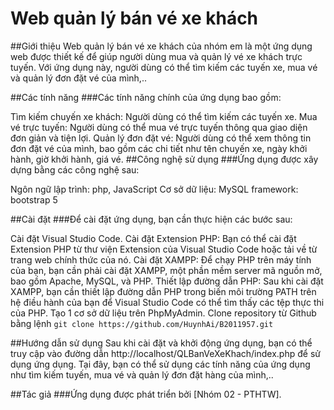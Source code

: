 # Web quản lý bán vé xe khách
##Giới thiệu
Web quản lý bán vé xe khách của nhóm em là một ứng dụng web được thiết kế để giúp người dùng mua và quản lý vé xe khách trực tuyến. Với ứng dụng này, người dùng có thể tìm kiếm các tuyến xe, mua vé và quản lý đơn đặt vé của mình,..

##Các tính năng
###Các tính năng chính của ứng dụng bao gồm:

Tìm kiếm chuyến xe khách: Người dùng có thể tìm kiếm các tuyến xe.
Mua vé trực tuyến: Người dùng có thể mua vé trực tuyến thông qua giao diện đơn giản và tiện lợi.
Quản lý đơn đặt vé: Người dùng có thể xem thông tin đơn đặt vé của mình, bao gồm các chi tiết như tên chuyến xe, ngày khởi hành, giờ khởi hành, giá vé.
##Công nghệ sử dụng
###Ứng dụng được xây dựng bằng các công nghệ sau:

Ngôn ngữ lập trình: php, JavaScript
Cơ sở dữ liệu: MySQL
framework: bootstrap 5

##Cài đặt
###Để cài đặt ứng dụng, bạn cần thực hiện các bước sau:

Cài đặt Visual Studio Code.
Cài đặt Extension PHP: Bạn có thể cài đặt Extension PHP từ thư viện Extension của Visual Studio Code hoặc tải về từ trang web chính thức của nó.
Cài đặt XAMPP: Để chạy PHP trên máy tính của bạn, bạn cần phải cài đặt XAMPP, một phần mềm server mã nguồn mở, bao gồm Apache, MySQL, và PHP.
Thiết lập đường dẫn PHP: Sau khi cài đặt XAMPP, bạn cần thiết lập đường dẫn PHP trong biến môi trường PATH trên hệ điều hành của bạn để Visual Studio Code có thể tìm thấy các tệp thực thi của PHP.
Tạo 1 cơ sở dữ liệu trên PhpMyAdmin.
Clone repository từ Github bằng lệnh `git clone https://github.com/HuynhAi/B2011957.git`

##Hướng dẫn sử dụng
Sau khi cài đặt và khởi động ứng dụng, bạn có thể truy cập vào đường dẫn http://localhost/QLBanVeXeKhach/index.php để sử dụng ứng dụng. Tại đây, bạn có thể sử dụng các tính năng của ứng dụng như tìm kiếm tuyến, mua vé và quản lý đơn đặt hàng của mình,..

##Tác giả
###Ứng dụng được phát triển bởi [Nhóm 02 - PTHTW].
